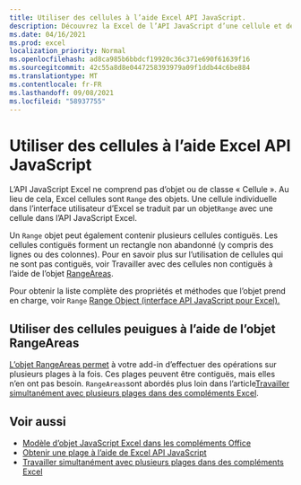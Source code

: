 ```yaml
---
title: Utiliser des cellules à l’aide Excel API JavaScript.
description: Découvrez la Excel de l’API JavaScript d’une cellule et découvrez comment utiliser des cellules.
ms.date: 04/16/2021
ms.prod: excel
localization_priority: Normal
ms.openlocfilehash: ad8ca985b6bbdcf19920c36c371e690f61639f16
ms.sourcegitcommit: 42c55a8d8e0447258393979a09f1ddb44c6be884
ms.translationtype: MT
ms.contentlocale: fr-FR
ms.lasthandoff: 09/08/2021
ms.locfileid: "58937755"
---
```

# <a name="work-with-cells-using-the-excel-javascript-api"></a>Utiliser des cellules à l’aide Excel API JavaScript

L’API JavaScript Excel ne comprend pas d’objet ou de classe « Cellule ». Au lieu de cela, Excel cellules sont `Range` des objets. Une cellule individuelle dans l’interface utilisateur d’Excel se traduit par un objet`Range` avec une cellule dans l’API JavaScript Excel.

Un `Range` objet peut également contenir plusieurs cellules contiguës. Les cellules contiguës forment un rectangle non abandonné (y compris des lignes ou des colonnes). Pour en savoir plus sur l’utilisation de cellules qui ne sont pas contiguës, voir Travailler avec des cellules non contiguës à l’aide de l’objet [RangeAreas](#work-with-discontiguous-cells-using-the-rangeareas-object).

Pour obtenir la liste complète des propriétés et méthodes que l’objet prend en charge, voir `Range` [Range Object (interface API JavaScript pour Excel).](/javascript/api/excel/excel.range)

## <a name="work-with-discontiguous-cells-using-the-rangeareas-object"></a>Utiliser des cellules peuigues à l’aide de l’objet RangeAreas

[L’objet RangeAreas permet](/javascript/api/excel/excel.rangeareas) à votre add-in d’effectuer des opérations sur plusieurs plages à la fois. Ces plages peuvent être contiguës, mais elles n’en ont pas besoin. `RangeAreas`sont abordés plus loin dans l’article[Travailler simultanément avec plusieurs plages dans des compléments Excel](excel-add-ins-multiple-ranges.md).

## <a name="see-also"></a>Voir aussi

- [Modèle d’objet JavaScript Excel dans les compléments Office](excel-add-ins-core-concepts.md)
- [Obtenir une plage à l’aide de Excel API JavaScript](excel-add-ins-ranges-get.md)
- [Travailler simultanément avec plusieurs plages dans des compléments Excel](excel-add-ins-multiple-ranges.md)
